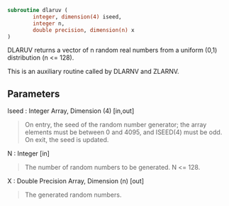```fortran
subroutine dlaruv (
		integer, dimension(4) iseed,
		integer n,
		double precision, dimension(n) x
)
```

 DLARUV returns a vector of n random real numbers from a uniform (0,1)
 distribution (n <= 128).

 This is an auxiliary routine called by DLARNV and ZLARNV.

## Parameters
Iseed : Integer Array, Dimension (4) [in,out]
> On entry, the seed of the random number generator; the array
> elements must be between 0 and 4095, and ISEED(4) must be
> odd.
> On exit, the seed is updated.

N : Integer [in]
> The number of random numbers to be generated. N <= 128.

X : Double Precision Array, Dimension (n) [out]
> The generated random numbers.

